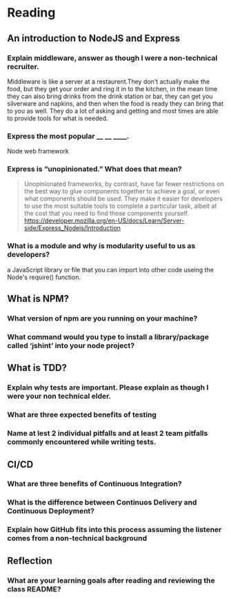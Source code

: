 # Reading
## An introduction to NodeJS and Express

### Explain middleware, answer as though I were a non-technical recruiter.

Middleware is like a server at a restaurent.They don't actually make the food, but they get your order and ring it in to the kitchen, in the mean time they can also bring drinks from the drink station or bar, they can get you silverware and napkins, and then when the food is ready they can bring that to you as well. They do a lot of asking and getting and most times are able to provide tools for what is needed. 

### Express the most popular __ __ ____.

Node web framework

### Express is “unopinionated.” What does that mean?

> Unopinionated frameworks, by contrast, have far fewer restrictions on the best way to glue components together to achieve a goal, or even what components should be used. They make it easier for developers to use the most suitable tools to complete a particular task, albeit at the cost that you need to find those components yourself.
>https://developer.mozilla.org/en-US/docs/Learn/Server-side/Express_Nodejs/Introduction

### What is a module and why is modularity useful to us as developers?

a JavaScript library or file that you can import into other code useing the Node's require() function.

## What is NPM?

### What version of npm are you running on your machine?



### What command would you type to install a library/package called ‘jshint’ into your node project?



## What is TDD?

### Explain why tests are important. Please explain as though I were your non technical elder.



### What are three expected benefits of testing



### Name at lest 2 individual pitfalls and at least 2 team pitfalls commonly encountered while writing tests.



## CI/CD

### What are three benefits of Continuous Integration?



### What is the difference between Continuos Delivery and Continuous Deployment?



### Explain how GitHub fits into this process assuming the listener comes from a non-technical background


## Reflection

### What are your learning goals after reading and reviewing the class README?